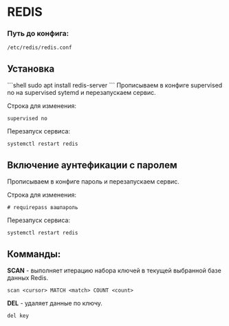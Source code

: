 <h1>REDIS</h1>

<h3>Путь до конфига:</h3>

```shell
/etc/redis/redis.conf
```

<h2>Установка</h2>
```shell
sudo apt install redis-server
```
Прописываем в конфиге supervised no на supervised sytemd и перезапускаем сервис.

Строка для изменения:

```shell
supervised no
```

Перезапуск сервиса:

```shell
systemctl restart redis
```


<h2>Включение аунтефикации с паролем</h2>

Прописываем в конфиге пароль и перезапускаем сервис.

Строка для изменения:

```shell
# requirepass вашпароль
```

Перезапуск сервиса:

```shell
systemctl restart redis
```

<h2>Комманды:</h2>
<b>SCAN</b> - выполняет итерацию набора ключей в текущей выбранной базе данных Redis.


```shell
scan <cursor> MATCH <match> COUNT <count>
```


<b>DEL</b> - удаляет данные по ключу.
```shell
del key
```


